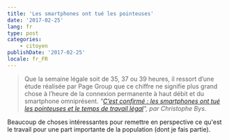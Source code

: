 ```yaml
---
title: 'Les smartphones ont tué les pointeuses'
date: '2017-02-25'
lang: fr
type: post
categories:
    - citoyen
publishDate: '2017-02-25'
locale: fr_FR
---
```


> Que la semaine légale soit de 35, 37 ou 39 heures, il ressort d’une étude réalisée par Page Group que ce chiffre ne signifie plus grand chose à l’heure de la connexion permanente à haut débit et du smartphone omniprésent.
> <cite>"[C’est confirmé : les smartphones ont tué les pointeuses et le temps de travail légal](http://www.usine-digitale.fr/article/c-est-confirme-les-smartphones-ont-tue-les-pointeuses-et-le-temps-de-travail-legal.N504174)", par Christophe Bys.</cite>

Beaucoup de choses intéressantes pour remettre en perspective ce qu'est le travail pour une part importante de la population (dont je fais partie).